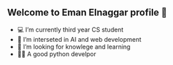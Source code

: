 ## Welcome to Eman Elnaggar profile 👋

<!--
**Eman-elnagggar/Eman-elnagggar** is a ✨ _special_ ✨ repository because its `README.md` (this file) appears on your GitHub profile.

Here are some ideas to get you started:
-->

- 💻 I’m currently third year CS student
- 🧠 I’m interseted in AI and web development
- 📖 I’m looking for knowlege and learning 
- 👩‍💻 A good python develpor



